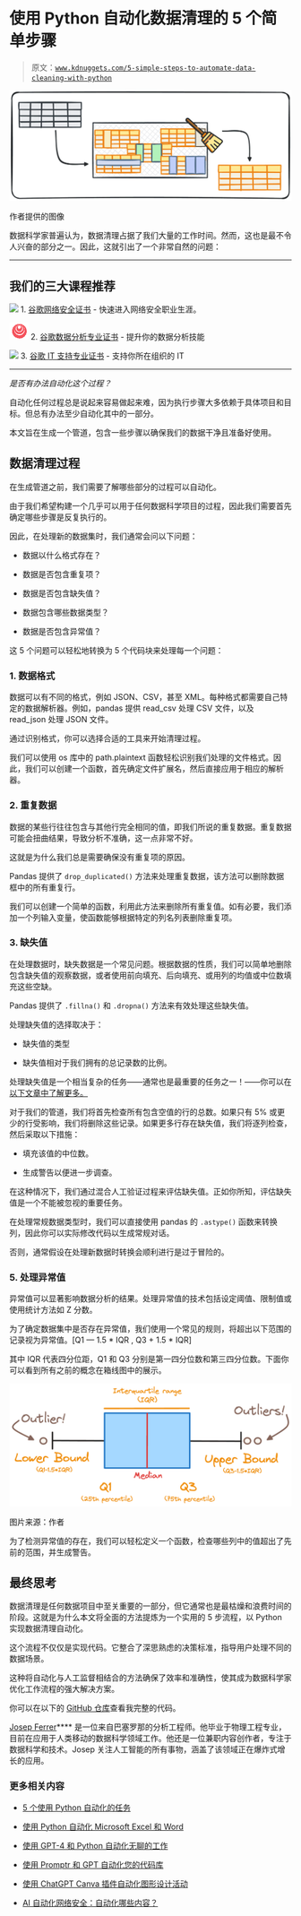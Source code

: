 # 使用 Python 自动化数据清理的 5 个简单步骤

> 原文：[`www.kdnuggets.com/5-simple-steps-to-automate-data-cleaning-with-python`](https://www.kdnuggets.com/5-simple-steps-to-automate-data-cleaning-with-python)

![使用 Python 自动化数据清理的 5 个简单步骤管道。箱型图。](img/c8de18f3bbe0ef673f18b81f8365a312.png)

作者提供的图像

数据科学家普遍认为，数据清理占据了我们大量的工作时间。然而，这也是最不令人兴奋的部分之一。因此，这就引出了一个非常自然的问题：

* * *

## 我们的三大课程推荐

![](img/0244c01ba9267c002ef39d4907e0b8fb.png) 1\. [谷歌网络安全证书](https://www.kdnuggets.com/google-cybersecurity) - 快速进入网络安全职业生涯。

![](img/e225c49c3c91745821c8c0368bf04711.png) 2\. [谷歌数据分析专业证书](https://www.kdnuggets.com/google-data-analytics) - 提升你的数据分析技能

![](img/0244c01ba9267c002ef39d4907e0b8fb.png) 3\. [谷歌 IT 支持专业证书](https://www.kdnuggets.com/google-itsupport) - 支持你所在组织的 IT

* * *

*是否有办法自动化这个过程？*

自动化任何过程总是说起来容易做起来难，因为执行步骤大多依赖于具体项目和目标。但总有办法至少自动化其中的一部分。

本文旨在生成一个管道，包含一些步骤以确保我们的数据干净且准备好使用。

## 数据清理过程

在生成管道之前，我们需要了解哪些部分的过程可以自动化。

由于我们希望构建一个几乎可以用于任何数据科学项目的过程，因此我们需要首先确定哪些步骤是反复执行的。

因此，在处理新的数据集时，我们通常会问以下问题：

+   数据以什么格式存在？

+   数据是否包含重复项？

+   数据是否包含缺失值？

+   数据包含哪些数据类型？

+   数据是否包含异常值？

这 5 个问题可以轻松地转换为 5 个代码块来处理每一个问题：

### 1. 数据格式

数据可以有不同的格式，例如 JSON、CSV，甚至 XML。每种格式都需要自己特定的数据解析器。例如，pandas 提供 read_csv 处理 CSV 文件，以及 read_json 处理 JSON 文件。

通过识别格式，你可以选择合适的工具来开始清理过程。

我们可以使用 os 库中的 path.plaintext 函数轻松识别我们处理的文件格式。因此，我们可以创建一个函数，首先确定文件扩展名，然后直接应用于相应的解析器。

### 2\. 重复数据

数据的某些行往往包含与其他行完全相同的值，即我们所说的重复数据。重复数据可能会扭曲结果，导致分析不准确，这一点非常不好。

这就是为什么我们总是需要确保没有重复项的原因。

Pandas 提供了 `drop_duplicated()` 方法来处理重复数据，该方法可以删除数据框中的所有重复行。

我们可以创建一个简单的函数，利用此方法来删除所有重复值。如有必要，我们添加一个列输入变量，使函数能够根据特定的列名列表删除重复项。

### 3\. 缺失值

在处理数据时，缺失数据是一个常见问题。根据数据的性质，我们可以简单地删除包含缺失值的观察数据，或者使用前向填充、后向填充、或用列的均值或中位数填充这些空缺。

Pandas 提供了 `.fillna()` 和 `.dropna()` 方法来有效处理这些缺失值。

处理缺失值的选择取决于：

+   缺失值的类型

+   缺失值相对于我们拥有的总记录数的比例。

处理缺失值是一个相当复杂的任务——通常也是最重要的任务之一！——你可以在[以下文章中了解更多。](https://www.kdnuggets.com/2020/06/missing-values-dataset.html)

对于我们的管道，我们将首先检查所有包含空值的行的总数。如果只有 5% 或更少的行受影响，我们将删除这些记录。如果更多行存在缺失值，我们将逐列检查，然后采取以下措施：

+   填充该值的中位数。

+   生成警告以便进一步调查。

在这种情况下，我们通过混合人工验证过程来评估缺失值。正如你所知，评估缺失值是一个不能被忽视的重要任务。

在处理常规数据类型时，我们可以直接使用 pandas 的 `.astype()` 函数来转换列，因此你可以实际修改代码以生成常规对话。

否则，通常假设在处理新数据时转换会顺利进行是过于冒险的。

### 5\. 处理异常值

异常值可以显著影响数据分析的结果。处理异常值的技术包括设定阈值、限制值或使用统计方法如 Z 分数。

为了确定数据集中是否存在异常值，我们使用一个常见的规则，将超出以下范围的记录视为异常值。[Q1 — 1.5 * IQR , Q3 + 1.5 * IQR]

其中 IQR 代表四分位距，Q1 和 Q3 分别是第一四分位数和第三四分位数。下面你可以看到所有之前的概念在箱线图中的展示。

![XXX](img/ccec7a695870201416f09459b92ed277.png)

图片来源：作者

为了检测异常值的存在，我们可以轻松定义一个函数，检查哪些列中的值超出了先前的范围，并生成警告。

## 最终思考

数据清理是任何数据项目中至关重要的一部分，但它通常也是最枯燥和浪费时间的阶段。这就是为什么本文将全面的方法提炼为一个实用的 5 步流程，以 Python 实现数据清理自动化。

这个流程不仅仅是实现代码。它整合了深思熟虑的决策标准，指导用户处理不同的数据场景。

这种将自动化与人工监督相结合的方法确保了效率和准确性，使其成为数据科学家优化工作流程的强大解决方案。

你可以在以下的 [GitHub 仓库](https://github.com/rfeers/data-science-portfolio/blob/main/data-analytics/automate-data-cleaning/data_cleaning_automation.ipynb)查看我完整的代码。

**[](https://www.linkedin.com/in/josep-ferrer-sanchez/)**[Josep Ferrer](https://www.linkedin.com/in/josep-ferrer-sanchez)**** 是一位来自巴塞罗那的分析工程师。他毕业于物理工程专业，目前在应用于人类移动的数据科学领域工作。他还是一位兼职内容创作者，专注于数据科学和技术。Josep 关注人工智能的所有事物，涵盖了该领域正在爆炸式增长的应用。

### 更多相关内容

+   [5 个使用 Python 自动化的任务](https://www.kdnuggets.com/2021/06/5-tasks-automate-python.html)

+   [使用 Python 自动化 Microsoft Excel 和 Word](https://www.kdnuggets.com/2021/08/automate-microsoft-excel-word-python.html)

+   [使用 GPT-4 和 Python 自动化无聊的工作](https://www.kdnuggets.com/2023/03/automate-boring-stuff-chatgpt-python.html)

+   [使用 Promptr 和 GPT 自动化您的代码库](https://www.kdnuggets.com/2023/04/automate-codebase-promptr-gpt.html)

+   [使用 ChatGPT Canva 插件自动化图形设计活动](https://www.kdnuggets.com/automate-graphic-design-activity-with-chatgpt-canva-plugin)

+   [AI 自动化网络安全：自动化哪些内容？](https://www.kdnuggets.com/ai-automated-cybersecurity-what-to-automate)
